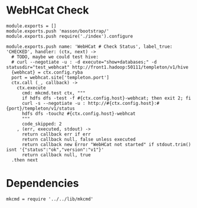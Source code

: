 
# WebHCat Check

    module.exports = []
    module.exports.push 'masson/bootstrap/'
    module.exports.push require('./index').configure

    module.exports.push name: 'WebHCat # Check Status', label_true: 'CHECKED', handler: (ctx, next) ->
      # TODO, maybe we could test hive:
      # curl --negotiate -u : -d execute="show+databases;" -d statusdir="test_webhcat" http://front1.hadoop:50111/templeton/v1/hive
      {webhcat} = ctx.config.ryba
      port = webhcat.site['templeton.port']
      ctx.call (_, callback) ->
        ctx.execute
          cmd: mkcmd.test ctx, """
          if hdfs dfs -test -f #{ctx.config.host}-webhcat; then exit 2; fi
          curl -s --negotiate -u : http://#{ctx.config.host}:#{port}/templeton/v1/status
          hdfs dfs -touchz #{ctx.config.host}-webhcat
          """
          code_skipped: 2
        , (err, executed, stdout) ->
          return callback err if err
          return callback null, false unless executed
          return callback new Error "WebHCat not started" if stdout.trim() isnt '{"status":"ok","version":"v1"}'
          return callback null, true
      .then next

# Dependencies

    mkcmd = require '../../lib/mkcmd'

